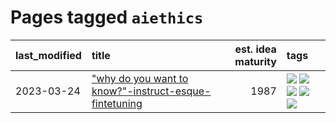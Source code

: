 # Pages tagged `aiethics`

|last_modified|title|est. idea maturity|tags
|:---|:---|---:|:---|
|2023-03-24|["why do you want to know?"-instruct-esque-fintetuning](../whydoyouwantoknow.md)|1987|[![](https://img.shields.io/badge/tag-aiethics-fae99e)](../tags/aiethics.md) [![](https://img.shields.io/badge/tag-alignment-e168be)](../tags/alignment.md) [![](https://img.shields.io/badge/tag-dialogue-67053)](../tags/dialogue.md) [![](https://img.shields.io/badge/tag-models-7ffa70)](../tags/models.md) [![](https://img.shields.io/badge/tag-wip-97a75e)](../tags/wip.md)|